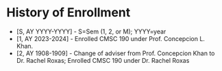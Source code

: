 # History of Enrollment
* [S, AY YYYY-YYYY] - S=Sem (1, 2, or M); YYYY=year
* [1, AY 2023-2024] - Enrolled CMSC 190 under Prof. Concepcion L. Khan.
* [2, AY 1908-1909] - Change of adviser from Prof. Concepcion Khan to Dr. Rachel Roxas; Enrolled CMSC 190 under Dr. Rachel Roxas
